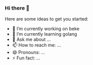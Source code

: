### Hi there 👋

Here are some ideas to get you started:

- 🔭 I’m currently working on beke
- 🌱 I’m currently learning golang
- 💬 Ask me about ...
- 📫 How to reach me: ...
- 😄 Pronouns: ...
- ⚡ Fun fact: ...
